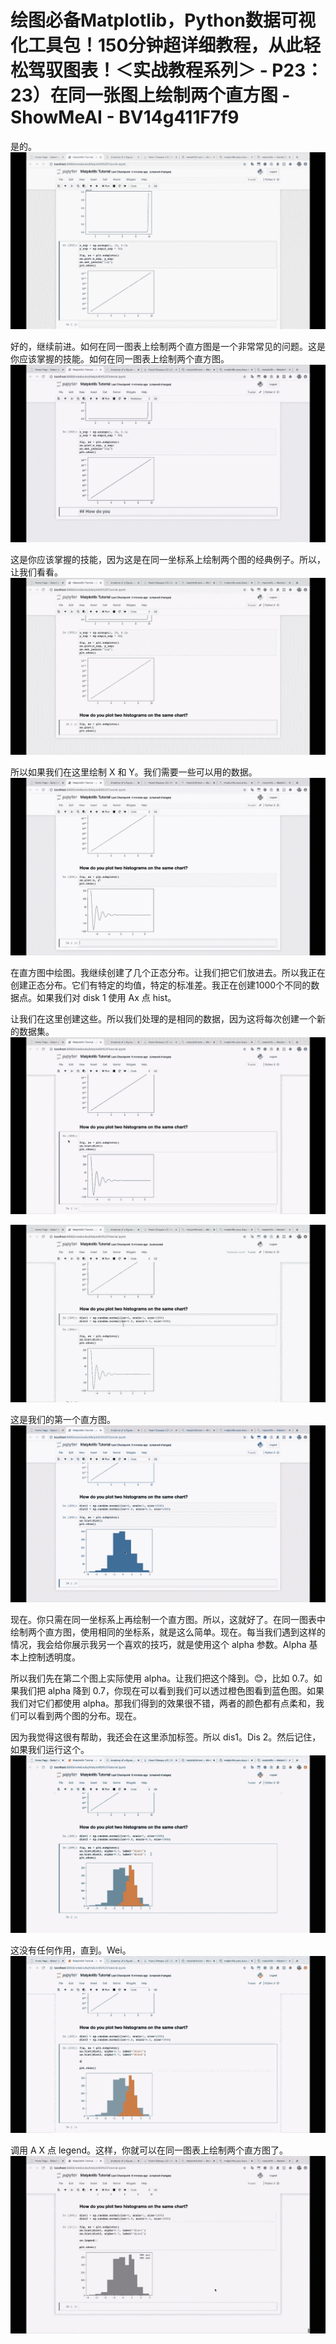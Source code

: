 # 绘图必备Matplotlib，Python数据可视化工具包！150分钟超详细教程，从此轻松驾驭图表！＜实战教程系列＞ - P23：23）在同一张图上绘制两个直方图 - ShowMeAI - BV14g411F7f9

是的。![](img/b18704c93c2971127f9f44ea97e70b2f_1.png)

好的，继续前进。如何在同一图表上绘制两个直方图是一个非常常见的问题。这是你应该掌握的技能。如何在同一图表上绘制两个直方图。![](img/b18704c93c2971127f9f44ea97e70b2f_3.png)

这是你应该掌握的技能，因为这是在同一坐标系上绘制两个图的经典例子。所以，让我们看看。![](img/b18704c93c2971127f9f44ea97e70b2f_5.png)

所以如果我们在这里绘制 X 和 Y。我们需要一些可以用的数据。![](img/b18704c93c2971127f9f44ea97e70b2f_7.png)

在直方图中绘图。我继续创建了几个正态分布。让我们把它们放进去。所以我正在创建正态分布。它们有特定的均值，特定的标准差。我正在创建1000个不同的数据点。如果我们对 disk 1 使用 Ax 点 hist。

让我们在这里创建这些。所以我们处理的是相同的数据，因为这将每次创建一个新的数据集。![](img/b18704c93c2971127f9f44ea97e70b2f_9.png)

![](img/b18704c93c2971127f9f44ea97e70b2f_10.png)

这是我们的第一个直方图。![](img/b18704c93c2971127f9f44ea97e70b2f_12.png)

现在。你只需在同一坐标系上再绘制一个直方图。所以，这就好了。在同一图表中绘制两个直方图，使用相同的坐标系，就是这么简单。现在。每当我们遇到这样的情况，我会给你展示我另一个喜欢的技巧，就是使用这个 alpha 参数。Alpha 基本上控制透明度。

所以我们先在第二个图上实际使用 alpha。让我们把这个降到。😊，比如 0.7。如果我们把 alpha 降到 0.7，你现在可以看到我们可以透过橙色图看到蓝色图。如果我们对它们都使用 alpha。那我们得到的效果很不错，两者的颜色都有点柔和，我们可以看到两个图的分布。现在。

因为我觉得这很有帮助，我还会在这里添加标签。所以 dis1。Dis 2。然后记住，如果我们运行这个。![](img/b18704c93c2971127f9f44ea97e70b2f_14.png)

这没有任何作用，直到。Wei。![](img/b18704c93c2971127f9f44ea97e70b2f_16.png)

调用 A X 点 legend。这样，你就可以在同一图表上绘制两个直方图了。![](img/b18704c93c2971127f9f44ea97e70b2f_18.png)
